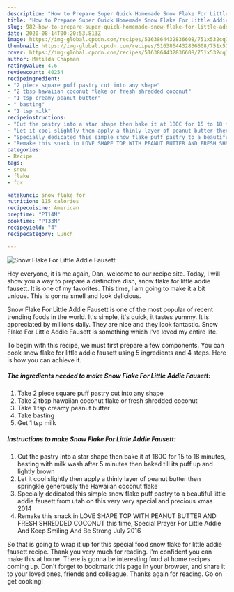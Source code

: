 ```yaml
---
description: "How to Prepare Super Quick Homemade Snow Flake For Little Addie Fausett"
title: "How to Prepare Super Quick Homemade Snow Flake For Little Addie Fausett"
slug: 982-how-to-prepare-super-quick-homemade-snow-flake-for-little-addie-fausett
date: 2020-08-14T00:20:53.813Z
image: https://img-global.cpcdn.com/recipes/5163864432836608/751x532cq70/snow-flake-for-little-addie-fausett-recipe-main-photo.jpg
thumbnail: https://img-global.cpcdn.com/recipes/5163864432836608/751x532cq70/snow-flake-for-little-addie-fausett-recipe-main-photo.jpg
cover: https://img-global.cpcdn.com/recipes/5163864432836608/751x532cq70/snow-flake-for-little-addie-fausett-recipe-main-photo.jpg
author: Matilda Chapman
ratingvalue: 4.6
reviewcount: 40254
recipeingredient:
- "2 piece square puff pastry cut into any shape"
- "2 tbsp hawaiian coconut flake or fresh shredded coconut"
- "1 tsp creamy peanut butter"
- " basting"
- "1 tsp milk"
recipeinstructions:
- "Cut the pastry into a star shape then bake it at 180C for 15 to 18 minutes, basting with milk wash after 5 minutes then baked till its puff up and lightly brown"
- "Let it cool slightly then apply a thinly layer of peanut butter then springkle generously the Hawaiian coconut flake"
- "Specially dedicated this simple snow flake puff pastry to a beautiful little addie fausett from utah on this very very special and precious xmas 2014"
- "Remake this snack in LOVE SHAPE TOP WITH PEANUT BUTTER AND FRESH SHREDDED COCONUT this time, Special Prayer For Little Addie And Keep Smiling And Be Strong July 2016"
categories:
- Recipe
tags:
- snow
- flake
- for

katakunci: snow flake for 
nutrition: 115 calories
recipecuisine: American
preptime: "PT14M"
cooktime: "PT33M"
recipeyield: "4"
recipecategory: Lunch

---
```



![Snow Flake For Little Addie Fausett](https://img-global.cpcdn.com/recipes/5163864432836608/751x532cq70/snow-flake-for-little-addie-fausett-recipe-main-photo.jpg)

Hey everyone, it is me again, Dan, welcome to our recipe site. Today, I will show you a way to prepare a distinctive dish, snow flake for little addie fausett. It is one of my favorites. This time, I am going to make it a bit unique. This is gonna smell and look delicious.

Snow Flake For Little Addie Fausett is one of the most popular of recent trending foods in the world. It's simple, it's quick, it tastes yummy. It is appreciated by millions daily. They are nice and they look fantastic. Snow Flake For Little Addie Fausett is something which I've loved my entire life.




To begin with this recipe, we must first prepare a few components. You can cook snow flake for little addie fausett using 5 ingredients and 4 steps. Here is how you can achieve it.

<!--inarticleads1-->

##### The ingredients needed to make Snow Flake For Little Addie Fausett:

1. Take 2 piece square puff pastry cut into any shape
1. Take 2 tbsp hawaiian coconut flake or fresh shredded coconut
1. Take 1 tsp creamy peanut butter
1. Take  basting
1. Get 1 tsp milk




<!--inarticleads2-->

##### Instructions to make Snow Flake For Little Addie Fausett:

1. Cut the pastry into a star shape then bake it at 180C for 15 to 18 minutes, basting with milk wash after 5 minutes then baked till its puff up and lightly brown
1. Let it cool slightly then apply a thinly layer of peanut butter then springkle generously the Hawaiian coconut flake
1. Specially dedicated this simple snow flake puff pastry to a beautiful little addie fausett from utah on this very very special and precious xmas 2014
1. Remake this snack in LOVE SHAPE TOP WITH PEANUT BUTTER AND FRESH SHREDDED COCONUT this time, Special Prayer For Little Addie And Keep Smiling And Be Strong July 2016




So that is going to wrap it up for this special food snow flake for little addie fausett recipe. Thank you very much for reading. I'm confident you can make this at home. There is gonna be interesting food at home recipes coming up. Don't forget to bookmark this page in your browser, and share it to your loved ones, friends and colleague. Thanks again for reading. Go on get cooking!
